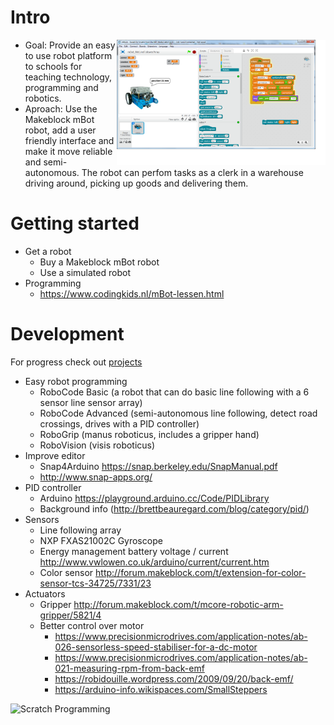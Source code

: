 # Intro

<img align="right" height="200" src="./images/MeLineFollowerSensor_2.png">

* Goal: Provide an easy to use robot platform to schools for teaching technology, programming and robotics.
* Aproach: Use the Makeblock mBot robot, add a user friendly interface and make it move reliable and semi-autonomous.
The robot can perfom tasks as a clerk in a warehouse driving around, picking up goods and delivering them.

# Getting started

* Get a robot
  * Buy a Makeblock mBot robot
  * Use a simulated robot
* Programming
  * https://www.codingkids.nl/mBot-lessen.html

# Development

For progress check out [projects](https://github.com/Tauvic/Technology-at-school/projects)

* Easy robot programming
  * RoboCode Basic (a robot that can do basic line following with a 6 sensor line sensor array)
  * RoboCode Advanced (semi-autonomous line following, detect road crossings, drives with a PID controller)
  * RoboGrip (manus roboticus, includes a gripper hand)
  * RoboVision (visis roboticus)
* Improve editor
  * Snap4Arduino https://snap.berkeley.edu/SnapManual.pdf
  * http://www.snap-apps.org/
* PID controller
  * Arduino https://playground.arduino.cc/Code/PIDLibrary
  * Background info (http://brettbeauregard.com/blog/category/pid/)
* Sensors
  * Line following array
  * NXP FXAS21002C Gyroscope
  * Energy management battery voltage / current http://www.vwlowen.co.uk/arduino/current/current.htm
  * Color sensor http://forum.makeblock.com/t/extension-for-color-sensor-tcs-34725/7331/23
* Actuators
  * Gripper http://forum.makeblock.com/t/mcore-robotic-arm-gripper/5821/4
  * Better control over motor
    * https://www.precisionmicrodrives.com/application-notes/ab-026-sensorless-speed-stabiliser-for-a-dc-motor
    * https://www.precisionmicrodrives.com/application-notes/ab-021-measuring-rpm-from-back-emf
    * https://robidouille.wordpress.com/2009/09/20/back-emf/
    * https://arduino-info.wikispaces.com/SmallSteppers


![Scratch Programming](https://pbs.twimg.com/media/DOt5ZuGVQAAhaVC.jpg)
